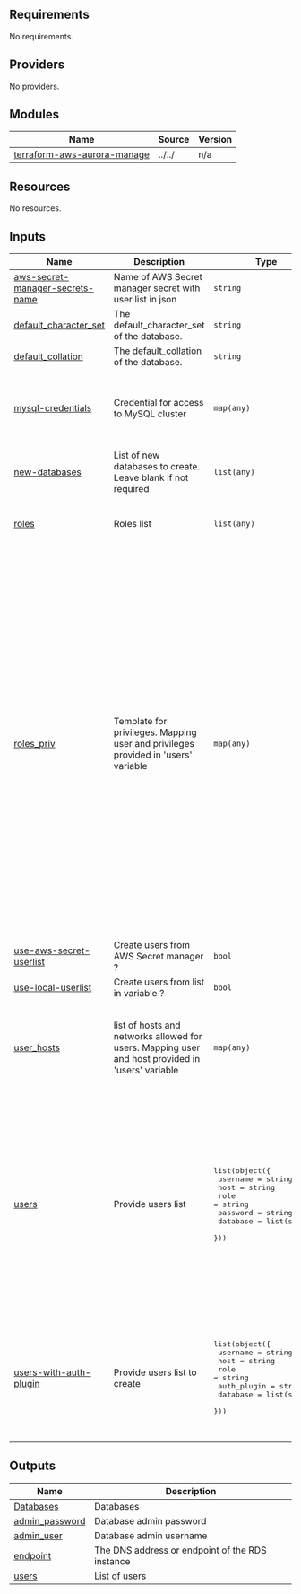 ## Requirements

No requirements.

## Providers

No providers.

## Modules

| Name | Source | Version |
|------|--------|---------|
| <a name="module_terraform-aws-aurora-manage"></a> [terraform-aws-aurora-manage](#module\_terraform-aws-aurora-manage) | ../../ | n/a |

## Resources

No resources.

## Inputs

| Name | Description | Type | Default | Required |
|------|-------------|------|---------|:--------:|
| <a name="input_aws-secret-manager-secrets-name"></a> [aws-secret-manager-secrets-name](#input\_aws-secret-manager-secrets-name) | Name of AWS Secret manager secret with user list in json | `string` | `"mysql-users"` | no |
| <a name="input_default_character_set"></a> [default\_character\_set](#input\_default\_character\_set) | The default\_character\_set of the database. | `string` | `"utf8"` | no |
| <a name="input_default_collation"></a> [default\_collation](#input\_default\_collation) | The default\_collation of the database. | `string` | `"utf8_general_ci"` | no |
| <a name="input_mysql-credentials"></a> [mysql-credentials](#input\_mysql-credentials) | Credential for access to MySQL cluster | `map(any)` | <pre>{<br>  "endpoint": "tst-aurora-mysql-cluster.cluster-cmz3l43pawky.eu-west-1.rds.amazonaws.com",<br>  "password": "testrunner01",<br>  "username": "root"<br>}</pre> | no |
| <a name="input_new-databases"></a> [new-databases](#input\_new-databases) | List of new databases to create. Leave blank if not required | `list(any)` | <pre>[<br>  "db1",<br>  "db2"<br>]</pre> | no |
| <a name="input_roles"></a> [roles](#input\_roles) | Roles list | `list(any)` | <pre>[<br>  "dev",<br>  "qa"<br>]</pre> | no |
| <a name="input_roles_priv"></a> [roles\_priv](#input\_roles\_priv) | Template for privileges. Mapping user and privileges provided in 'users' variable | `map(any)` | <pre>{<br>  "dev": [<br>    "SELECT",<br>    "INSERT",<br>    "UPDATE",<br>    "DELETE",<br>    "CREATE",<br>    "DROP",<br>    "RELOAD",<br>    "PROCESS",<br>    "REFERENCES",<br>    "INDEX",<br>    "ALTER",<br>    "SHOW DATABASES",<br>    "CREATE TEMPORARY TABLES",<br>    "LOCK TABLES",<br>    "EXECUTE",<br>    "REPLICATION SLAVE",<br>    "REPLICATION CLIENT",<br>    "CREATE VIEW",<br>    "SHOW VIEW",<br>    "CREATE ROUTINE",<br>    "ALTER ROUTINE",<br>    "EVENT",<br>    "TRIGGER",<br>    "LOAD FROM S3",<br>    "SELECT INTO S3"<br>  ],<br>  "qa": [<br>    "SELECT",<br>    "EXECUTE",<br>    "UPDATE",<br>    "DELETE",<br>    "CREATE"<br>  ]<br>}</pre> | no |
| <a name="input_use-aws-secret-userlist"></a> [use-aws-secret-userlist](#input\_use-aws-secret-userlist) | Create users from AWS Secret manager ? | `bool` | `true` | no |
| <a name="input_use-local-userlist"></a> [use-local-userlist](#input\_use-local-userlist) | Create users from list in variable ? | `bool` | `false` | no |
| <a name="input_user_hosts"></a> [user\_hosts](#input\_user\_hosts) | list of hosts and networks allowed for users. Mapping user and host provided in 'users' variable | `map(any)` | <pre>{<br>  "%": "%",<br>  "any": "%",<br>  "dev": "10.10.0.0/255.255.0.0",<br>  "localhost": "localhost",<br>  "vpn": "10.50.0.0/255.255.0.0"<br>}</pre> | no |
| <a name="input_users"></a> [users](#input\_users) | Provide users list | <pre>list(object({<br>    username = string<br>    host     = string<br>    role     = string<br>    password = string<br>    database = list(string)<br>  }))</pre> | <pre>[<br>  {<br>    "database": [<br>      "*"<br>    ],<br>    "host": "vpn",<br>    "password": "123456543",<br>    "role": "qa",<br>    "username": "user1"<br>  },<br>  {<br>    "database": [<br>      "*"<br>    ],<br>    "host": "%",<br>    "password": "9518462",<br>    "role": "qa",<br>    "username": "user2"<br>  }<br>]</pre> | no |
| <a name="input_users-with-auth-plugin"></a> [users-with-auth-plugin](#input\_users-with-auth-plugin) | Provide users list to create | <pre>list(object({<br>    username    = string<br>    host        = string<br>    role        = string<br>    auth_plugin = string<br>    database    = list(string)<br>  }))</pre> | <pre>[<br>  {<br>    "auth_plugin": "AWSAuthenticationPlugin",<br>    "database": [<br>      "*"<br>    ],<br>    "host": "%",<br>    "role": "qa",<br>    "username": "user3"<br>  }<br>]</pre> | no |

## Outputs

| Name | Description |
|------|-------------|
| <a name="output_Databases"></a> [Databases](#output\_Databases) | Databases |
| <a name="output_admin_password"></a> [admin\_password](#output\_admin\_password) | Database admin password |
| <a name="output_admin_user"></a> [admin\_user](#output\_admin\_user) | Database admin username |
| <a name="output_endpoint"></a> [endpoint](#output\_endpoint) | The DNS address or endpoint of the RDS instance |
| <a name="output_users"></a> [users](#output\_users) | List of users |
